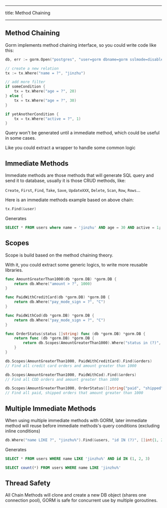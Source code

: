 * * *

title: Method Chaining

* * *

## Method Chaining

Gorm implements method chaining interface, so you could write code like this:

```go
db, err := gorm.Open("postgres", "user=gorm dbname=gorm sslmode=disable")

// create a new relation
tx := tx.Where("name = ?", "jinzhu")

// add more filter
if someCondition {
    tx = tx.Where("age = ?", 20)
} else {
    tx = tx.Where("age = ?", 30)
}

if yetAnotherCondition {
    tx = tx.Where("active = ?", 1)
}
```

Query won't be generated until a immediate method, which could be useful in some cases.

Like you could extract a wrapper to handle some common logic

## Immediate Methods

Immediate methods are those methods that will generate SQL query and send it to database, usually it is those CRUD methods, like:

`Create`, `First`, `Find`, `Take`, `Save`, `UpdateXXX`, `Delete`, `Scan`, `Row`, `Rows`...

Here is an immediate methods example based on above chain:

```go
tx.Find(&user)
```

Generates

```sql
SELECT * FROM users where name = 'jinzhu' AND age = 30 AND active = 1;
```

## Scopes

Scope is build based on the method chaining theory.

With it, you could extract some generic logics, to write more reusable libraries.

```go
func AmountGreaterThan1000(db *gorm.DB) *gorm.DB {
    return db.Where("amount > ?", 1000)
}

func PaidWithCreditCard(db *gorm.DB) *gorm.DB {
    return db.Where("pay_mode_sign = ?", "C")
}

func PaidWithCod(db *gorm.DB) *gorm.DB {
    return db.Where("pay_mode_sign = ?", "C")
}

func OrderStatus(status []string) func (db *gorm.DB) *gorm.DB {
    return func (db *gorm.DB) *gorm.DB {
        return db.Scopes(AmountGreaterThan1000).Where("status in (?)", status)
    }
}

db.Scopes(AmountGreaterThan1000, PaidWithCreditCard).Find(&orders)
// Find all credit card orders and amount greater than 1000

db.Scopes(AmountGreaterThan1000, PaidWithCod).Find(&orders)
// Find all COD orders and amount greater than 1000

db.Scopes(AmountGreaterThan1000, OrderStatus([]string{"paid", "shipped"})).Find(&orders)
// Find all paid, shipped orders that amount greater than 1000
```

## Multiple Immediate Methods

When using multiple immediate methods with GORM, later immediate method will reuse before immediate methods's query conditions (excluding inline conditions)

```go
db.Where("name LIKE ?", "jinzhu%").Find(&users, "id IN (?)", []int{1, 2, 3}).Count(&count)
```

Generates

```sql
SELECT * FROM users WHERE name LIKE 'jinzhu%' AND id IN (1, 2, 3)

SELECT count(*) FROM users WHERE name LIKE 'jinzhu%'
```

## Thread Safety

All Chain Methods will clone and create a new DB object (shares one connection pool), GORM is safe for concurrent use by multiple goroutines.
